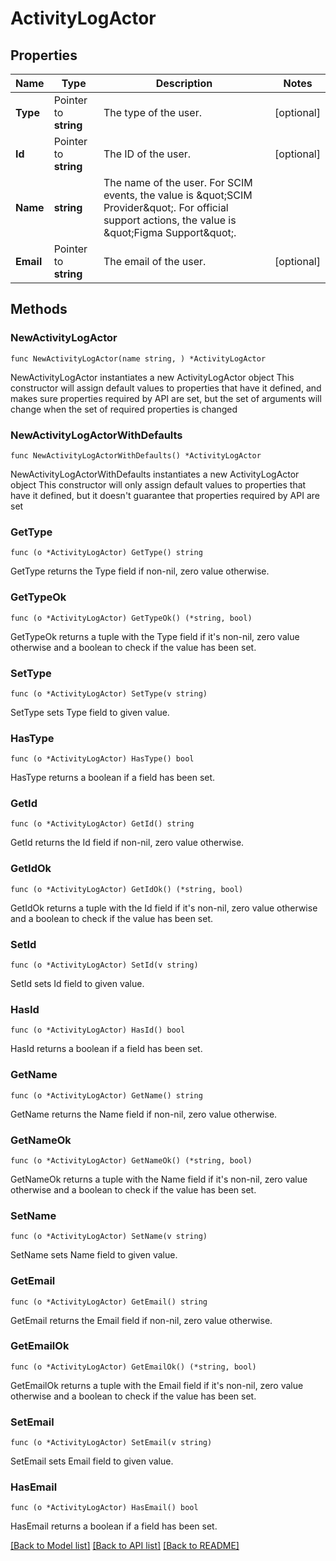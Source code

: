# ActivityLogActor

## Properties

Name | Type | Description | Notes
------------ | ------------- | ------------- | -------------
**Type** | Pointer to **string** | The type of the user. | [optional] 
**Id** | Pointer to **string** | The ID of the user. | [optional] 
**Name** | **string** | The name of the user. For SCIM events, the value is \&quot;SCIM Provider\&quot;. For official support actions, the value is \&quot;Figma Support\&quot;. | 
**Email** | Pointer to **string** | The email of the user. | [optional] 

## Methods

### NewActivityLogActor

`func NewActivityLogActor(name string, ) *ActivityLogActor`

NewActivityLogActor instantiates a new ActivityLogActor object
This constructor will assign default values to properties that have it defined,
and makes sure properties required by API are set, but the set of arguments
will change when the set of required properties is changed

### NewActivityLogActorWithDefaults

`func NewActivityLogActorWithDefaults() *ActivityLogActor`

NewActivityLogActorWithDefaults instantiates a new ActivityLogActor object
This constructor will only assign default values to properties that have it defined,
but it doesn't guarantee that properties required by API are set

### GetType

`func (o *ActivityLogActor) GetType() string`

GetType returns the Type field if non-nil, zero value otherwise.

### GetTypeOk

`func (o *ActivityLogActor) GetTypeOk() (*string, bool)`

GetTypeOk returns a tuple with the Type field if it's non-nil, zero value otherwise
and a boolean to check if the value has been set.

### SetType

`func (o *ActivityLogActor) SetType(v string)`

SetType sets Type field to given value.

### HasType

`func (o *ActivityLogActor) HasType() bool`

HasType returns a boolean if a field has been set.

### GetId

`func (o *ActivityLogActor) GetId() string`

GetId returns the Id field if non-nil, zero value otherwise.

### GetIdOk

`func (o *ActivityLogActor) GetIdOk() (*string, bool)`

GetIdOk returns a tuple with the Id field if it's non-nil, zero value otherwise
and a boolean to check if the value has been set.

### SetId

`func (o *ActivityLogActor) SetId(v string)`

SetId sets Id field to given value.

### HasId

`func (o *ActivityLogActor) HasId() bool`

HasId returns a boolean if a field has been set.

### GetName

`func (o *ActivityLogActor) GetName() string`

GetName returns the Name field if non-nil, zero value otherwise.

### GetNameOk

`func (o *ActivityLogActor) GetNameOk() (*string, bool)`

GetNameOk returns a tuple with the Name field if it's non-nil, zero value otherwise
and a boolean to check if the value has been set.

### SetName

`func (o *ActivityLogActor) SetName(v string)`

SetName sets Name field to given value.


### GetEmail

`func (o *ActivityLogActor) GetEmail() string`

GetEmail returns the Email field if non-nil, zero value otherwise.

### GetEmailOk

`func (o *ActivityLogActor) GetEmailOk() (*string, bool)`

GetEmailOk returns a tuple with the Email field if it's non-nil, zero value otherwise
and a boolean to check if the value has been set.

### SetEmail

`func (o *ActivityLogActor) SetEmail(v string)`

SetEmail sets Email field to given value.

### HasEmail

`func (o *ActivityLogActor) HasEmail() bool`

HasEmail returns a boolean if a field has been set.


[[Back to Model list]](../README.md#documentation-for-models) [[Back to API list]](../README.md#documentation-for-api-endpoints) [[Back to README]](../README.md)


